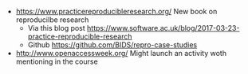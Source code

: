 - https://www.practicereproducibleresearch.org/ New book on reproducilbe research
    - Via this blog post https://www.software.ac.uk/blog/2017-03-23-practice-reproducible-research
    - Github https://github.com/BIDS/repro-case-studies
- http://www.openaccessweek.org/ Might launch an activity woth mentioning in the course
